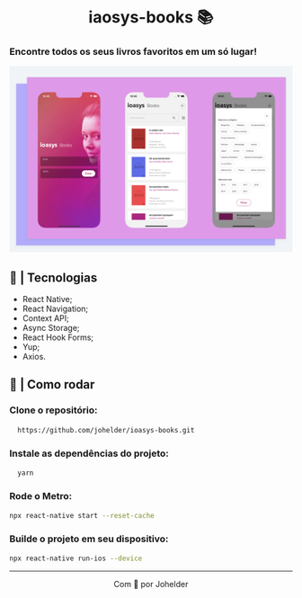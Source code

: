 <h1 style="text-align:center;">iaosys-books 📚</h1>

### Encontre todos os seus livros favoritos em um só lugar!

![ioasys-books](/.github/ioasys-books%402x.png)

## 🚀 | Tecnologias

- React Native;
- React Navigation;
- Context API;
- Async Storage;
- React Hook Forms;
- Yup;
- Axios.

## 🏃 | Como rodar

### Clone o repositório:

```bash
  https://github.com/johelder/ioasys-books.git
```

### Instale as dependências do projeto:

```bash
  yarn
```

### Rode o Metro:

```bash
npx react-native start --reset-cache
```

### Builde o projeto em seu dispositivo:

```bash
npx react-native run-ios --device
```

---

<p style="text-align:center">Com 💜 por Johelder</p>
